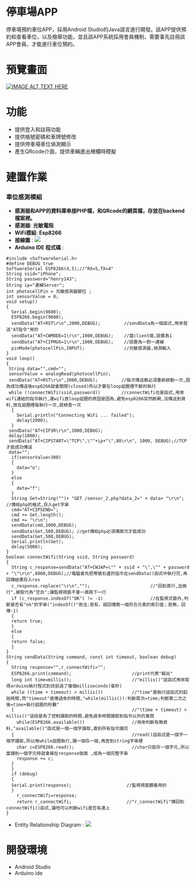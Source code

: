# 停車場APP
停車場預約車位APP，採用Android Studio的Java語言進行開發。該APP提供預約和查看車位，以及檢舉功能，並且該APP系統採用會員機制，需要事先註冊該APP會員，才能進行車位預約。
# 預覽畫面
[![IMAGE ALT TEXT HERE](https://img.youtube.com/vi/jDW5OGN0GFU/0.jpg)](https://www.youtube.com/watch?v=jDW5OGN0GFU)
# 功能
* 提供登入和註冊功能
* 提供帳號密碼和車牌號修改
* 提供停車場車位偵測顯示
* 產生QRcode介面，提供車輛進出柵欄時模擬
# 建置作業
### 車位感測模組
* **感測器和APP的資料庫串接PHP檔，和QRcode的網頁檔，存放在backend 檔案裡。**
* **感測器**: **光敏電阻**
* **WiFi模組**: **Esp8266**
* **接線圖** :
    ![](https://i.imgur.com/Qy5gN4B.png)
* **Arduino IDE 程式碼** : 
```
#include <SoftwareSerial.h>
#define DEBUG true
SoftwareSerial ESP8266(4,5);//"RX=5,TX=4"
String ssid="iPhone";
String password="henry143";
String ip="連線Server";
int photocellPin = 光敏感測器腳位 ;                         
int sensorValue = 0;
void setup() 
{
  Serial.begin(9600);  
  ESP8266.begin(9600);
  sendData("AT+RST\r\n",2000,DEBUG);         //sendData為一個函式,用來發送"AT指令"用的
  sendData("AT+CWMODE=1\r\n",1000,DEBUG);    //當client端,設置為1
  sendData("AT+CIPMUX=1\r\n",1000,DEBUG);    //設置為一對一連線 
  pinMode(photocellPin,INPUT);               //光敏感測器,偵測輸入
}
void loop() 
{
 String data="",cmd="";
 sensorValue = analogRead(photocellPin);
 sendData("AT+RST\r\n",2000,DEBUG);         //每次傳送都必須重新啟動一次,因為成功傳送後esp8266就會關閉(closed)所以才要在loop迴圈裡不斷的執行
 while (!connectWifi(ssid,password))        //connectWifi也是函式,用來wifi連結的指令執行,連wifi放loop迴圈的原因是因為,避免esp8266突然斷網,沒傳送到資料,放在迴圈裡每執行一次,就檢查一次
  {
    Serial.println("Connecting WiFi ... failed");
    delay(2000);
  }
 sendData("AT+CIFSR\r\n",1000,DEBUG);    
 delay(1000); 
 sendData("AT+CIPSTART=\"TCP\",\""+ip+"\",80\r\n", 1000, DEBUG);//TCP才能成功傳送
 data="";
  if(sensorValue>300)
  {
    data="o";
  }
  else
  {
    data="f";
  }
  String Get=String("")+ "GET /sensor_2.php?data_2=" + data+ "\r\n"; //傳給php的格式,存入get字串
  cmd="AT+CIPSEND=";
  cmd += Get.length();
  cmd += "\r\n";
  sendData(cmd,1000,DEBUG);
  sendData(Get,500,DEBUG); //get傳給php必須傳兩次才能成功
  sendData(Get,500,DEBUG);
  Serial.println(Get);
  delay(5000);
}
boolean connectWifi(String ssid, String password) 
{
  String c_response=sendData("AT+CWJAP=\"" + ssid + "\",\"" + password + "\"\r\n",8000,DEBUG);//電腦會先把等號右邊的指令在sendData()函式中執行完,再回傳結果存入res
  c_response.replace("\r\n","");                       //"回到首行,且換行",被取代為"空白";讓監視視窗不會一直跳下一行
  if (c_response.indexOf("OK") != -1)                  //在監視式窗內,判斷是否有"ok"的字串("indexOf()"用法:若有，就回傳第一個符合元素的索引值；若無，回傳-1)
  {
  return true;
  }
  else
  {
  return false;
  }
}
String sendData(String command, const int timeout, boolean debug) 
{
  String response="",r_connectWifi="";                                
  ESP8266.print(command);                       //print代表"輸出"
  long int time=millis();                       //"millis()"這函式用來取得arduino執行程式到目前過了幾個milliseconds(毫秒)
  while ((time + timeout) > millis())           //"time"是執行這函式的起始時間,而"timeout"是傳過來的時間,"while(millis()):判斷首次=time;判斷第二次之後=time+執行迴圈的秒數"       
  {                                             //"(time + timeout) > millis()"這段是為了控制讀取的時間,避免過多時間讀取到指令以外的東西
    while(ESP8266.available())                  //用來判斷有無資料,"available()"函式是一個一個字讀取,直到所有指令讀完
  {                                             //read()這函式是一個字一個字讀取,所以用while迴圈執行,讀一個存一個,再丟到string字串裡
    char c=ESP8266.read();                      //char只能存一個字元,所以當讀到一個字元時就會接在response後面 ,成為一個完整字串
    response += c;                         
  }
  }
  if (debug) 
  {
  Serial.print(response);                     //監視視窗觀看用的
  }
    r_connectWifi=response;                    
    return r_connectWifi;                     //"r_connectWifi"傳回到connectWifi()函式,讓他可以判斷wifi是否有連上               
}
```
* Entity Relationship Diagram : 
    ![](https://i.imgur.com/0JZSECI.png)

# 開發環境
* Android Studio
* Arduino ide
